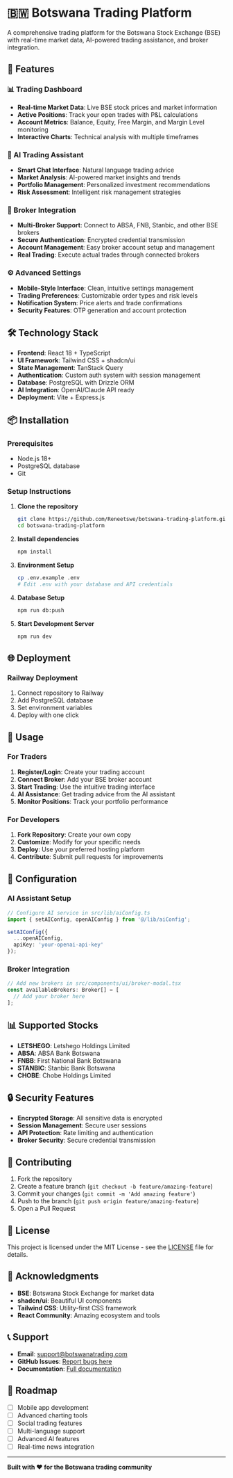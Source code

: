 # 🇧🇼 Botswana Trading Platform

A comprehensive trading platform for the Botswana Stock Exchange (BSE) with real-time market data, AI-powered trading assistance, and broker integration.

## 🚀 Features

### 📊 Trading Dashboard
- **Real-time Market Data**: Live BSE stock prices and market information
- **Active Positions**: Track your open trades with P&L calculations
- **Account Metrics**: Balance, Equity, Free Margin, and Margin Level monitoring
- **Interactive Charts**: Technical analysis with multiple timeframes

### 🤖 AI Trading Assistant
- **Smart Chat Interface**: Natural language trading advice
- **Market Analysis**: AI-powered market insights and trends
- **Portfolio Management**: Personalized investment recommendations
- **Risk Assessment**: Intelligent risk management strategies

### 🏦 Broker Integration
- **Multi-Broker Support**: Connect to ABSA, FNB, Stanbic, and other BSE brokers
- **Secure Authentication**: Encrypted credential transmission
- **Account Management**: Easy broker account setup and management
- **Real Trading**: Execute actual trades through connected brokers

### ⚙️ Advanced Settings
- **Mobile-Style Interface**: Clean, intuitive settings management
- **Trading Preferences**: Customizable order types and risk levels
- **Notification System**: Price alerts and trade confirmations
- **Security Features**: OTP generation and account protection

## 🛠️ Technology Stack

- **Frontend**: React 18 + TypeScript
- **UI Framework**: Tailwind CSS + shadcn/ui
- **State Management**: TanStack Query
- **Authentication**: Custom auth system with session management
- **Database**: PostgreSQL with Drizzle ORM
- **AI Integration**: OpenAI/Claude API ready
- **Deployment**: Vite + Express.js

## 📦 Installation

### Prerequisites
- Node.js 18+ 
- PostgreSQL database
- Git

### Setup Instructions

1. **Clone the repository**
   ```bash
   git clone https://github.com/Reneetswe/botswana-trading-platform.git
   cd botswana-trading-platform
   ```

2. **Install dependencies**
   ```bash
   npm install
   ```

3. **Environment Setup**
   ```bash
   cp .env.example .env
   # Edit .env with your database and API credentials
   ```

4. **Database Setup**
   ```bash
   npm run db:push
   ```

5. **Start Development Server**
   ```bash
   npm run dev
   ```

## 🌐 Deployment

### Railway Deployment
1. Connect repository to Railway
2. Add PostgreSQL database
3. Set environment variables
4. Deploy with one click

## 📱 Usage

### For Traders
1. **Register/Login**: Create your trading account
2. **Connect Broker**: Add your BSE broker account
3. **Start Trading**: Use the intuitive trading interface
4. **AI Assistance**: Get trading advice from the AI assistant
5. **Monitor Positions**: Track your portfolio performance

### For Developers
1. **Fork Repository**: Create your own copy
2. **Customize**: Modify for your specific needs
3. **Deploy**: Use your preferred hosting platform
4. **Contribute**: Submit pull requests for improvements

## 🔧 Configuration

### AI Assistant Setup
```typescript
// Configure AI service in src/lib/aiConfig.ts
import { setAIConfig, openAIConfig } from '@/lib/aiConfig';

setAIConfig({
  ...openAIConfig,
  apiKey: 'your-openai-api-key'
});
```

### Broker Integration
```typescript
// Add new brokers in src/components/ui/broker-modal.tsx
const availableBrokers: Broker[] = [
  // Add your broker here
];
```

## 📊 Supported Stocks

- **LETSHEGO**: Letshego Holdings Limited
- **ABSA**: ABSA Bank Botswana
- **FNBB**: First National Bank Botswana
- **STANBIC**: Stanbic Bank Botswana
- **CHOBE**: Chobe Holdings Limited

## 🔒 Security Features

- **Encrypted Storage**: All sensitive data is encrypted
- **Session Management**: Secure user sessions
- **API Protection**: Rate limiting and authentication
- **Broker Security**: Secure credential transmission

## 🤝 Contributing

1. Fork the repository
2. Create a feature branch (`git checkout -b feature/amazing-feature`)
3. Commit your changes (`git commit -m 'Add amazing feature'`)
4. Push to the branch (`git push origin feature/amazing-feature`)
5. Open a Pull Request

## 📄 License

This project is licensed under the MIT License - see the [LICENSE](LICENSE) file for details.

## 🙏 Acknowledgments

- **BSE**: Botswana Stock Exchange for market data
- **shadcn/ui**: Beautiful UI components
- **Tailwind CSS**: Utility-first CSS framework
- **React Community**: Amazing ecosystem and tools

## 📞 Support

- **Email**: support@botswanatrading.com
- **GitHub Issues**: [Report bugs here](https://github.com/Reneetswe/botswana-trading-platform/issues)
- **Documentation**: [Full documentation](https://docs.botswanatrading.com)

## 🚀 Roadmap

- [ ] Mobile app development
- [ ] Advanced charting tools
- [ ] Social trading features
- [ ] Multi-language support
- [ ] Advanced AI features
- [ ] Real-time news integration

---

**Built with ❤️ for the Botswana trading community** 
